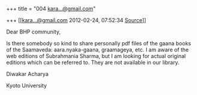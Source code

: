 +++
title = "004 kara...@gmail.com"

+++
[[kara...@gmail.com	2012-02-24, 07:52:34 [Source](https://groups.google.com/g/bvparishat/c/mB5pxoeutP0)]]



Dear BHP community,  
  
Is there somebody so kind to share personally pdf files of the gaana books of the Saamaveda: aara.nyaka-gaana, graamageya, etc. I am aware of the web editions of Subrahmania Sharma, but I am looking for actual original editions which can be referred to. They are not available in our library.  
  
Diwakar Acharya  
  
Kyoto University

